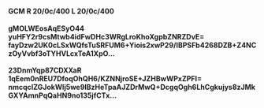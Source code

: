 #### GCM R 20/0c/400 L 20/0c/400
**gMOLWEosAqESyO44**<br/>**yuHFY2r9csMtwb4idFwDHc3WRgLroKhoXgpbZNRZDvE=**<br/>**fayDzw2UK0cLSxWQfsTuSRFUM6+Yiois2xwP29/IBPSFb4268DZB+Z4NCzOyVvbf3oTYHVLcxTeA1XpO...**<br/><br/>
**23DnmYqp87CDXXaR**<br/>**1qEem0nREU7DfoqOhQH6/KZNNjroSE+JZHBwWPxZPFI=**<br/>**nmcqcIZGJokWIj5we9lBzHeTpaAJZDrMwQ+DcgqOgh6LhCgkujys8zJMkGXYAmnPqQaHN9no135jfCTx...**